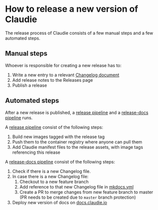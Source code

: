 # How to release a new version of Claudie

The release process of Claudie consists of a few manual steps and a few automated steps.

## Manual steps

Whoever is responsible for creating a new release has to:

1. Write a new entry to a relevant [Changelog document](https://github.com/berops/claudie/tree/master/docs/CHANGELOG)
2. Add release notes to the Releases page
3. Publish a release

## Automated steps

After a new release is published, a [release pipeline](https://github.com/berops/claudie/blob/master/.github/workflows/release.yml) and a [release-docs pipeline](https://github.com/berops/claudie/blob/master/.github/workflows/release-docs.yml) runs.

A [release pipeline](https://github.com/berops/claudie/blob/master/.github/workflows/release.yml) consist of the following steps:

1. Build new images tagged with the release tag
2. Push them to the container registry where anyone can pull them
3. Add Claudie manifest files to the release assets, with image tags referencing this release

A [release-docs pipeline](https://github.com/berops/claudie/blob/master/.github/workflows/release-docs.yml) consist of the following steps:

1. Check if there is a new Changelog file.
2. In case there is a new Changelog file:
    1. Checkout to a new feature branch
    2. Add reference to that new Changelog file in [mkdocs.yml](https://github.com/berops/claudie/blob/master/mkdocs.yml)
    3. Create a PR to merge changes from new feature branch to master (PR needs to be created due to `master` branch protection)
3. Deploy new version of docs on [docs.claudie.io](https://docs.claudie.io)